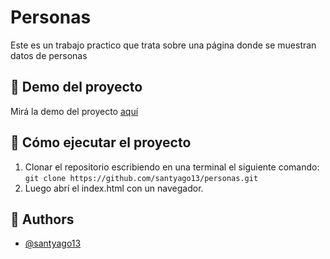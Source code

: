 # Personas

Este es un trabajo practico que trata sobre una página donde se muestran datos de personas

## 🔗 Demo del proyecto
Mirá la demo del proyecto [aquí](https://personass.netlify.app/)

## 🚀 Cómo ejecutar el  proyecto
1. Clonar el repositorio escribiendo en una terminal el siguiente comando: `git clone https://github.com/santyago13/personas.git`
1. Luego abrí el index.html con un navegador.

## 👥 Authors

- [@santyago13](https://www.github.com/santyago13)
